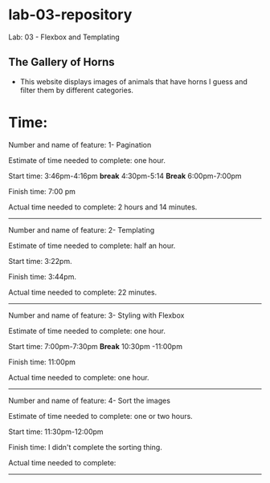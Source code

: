 # lab-03-repository
Lab: 03 - Flexbox and Templating

## The Gallery of Horns
 - This website displays images of animals that have horns I guess and filter them by different categories.


# Time: 

Number and name of feature: 1- Pagination


Estimate of time needed to complete: one hour.

Start time: 3:46pm-4:16pm **break** 4:30pm-5:14 **Break** 6:00pm-7:00pm

Finish time: 7:00 pm

Actual time needed to complete: 2 hours and 14 minutes.

---------------------------------------------------------------------------------------------------

Number and name of feature: 2- Templating


Estimate of time needed to complete: half an hour.

Start time: 3:22pm.

Finish time: 3:44pm.

Actual time needed to complete: 22 minutes.

---------------------------------------------------------------------------------------------------

Number and name of feature:  3- Styling with Flexbox

Estimate of time needed to complete: one hour.

Start time: 7:00pm-7:30pm **Break** 10:30pm -11:00pm 

Finish time: 11:00pm

Actual time needed to complete: one hour.

---------------------------------------------------------------------------------------------------

Number and name of feature:  4- Sort the images

Estimate of time needed to complete: one or two hours.

Start time: 11:30pm-12:00pm

Finish time: I didn't complete the sorting thing.

Actual time needed to complete: 

---------------------------------------------------------------------------------------------------
